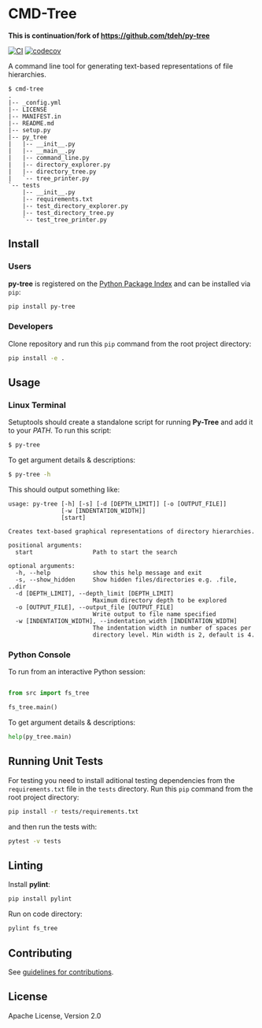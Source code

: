 # CMD-Tree #

**This is continuation/fork of https://github.com/tdeh/py-tree**

[![CI](https://github.com/Borda/cmd-tree/actions/workflows/test.yml/badge.svg?event=push)](https://github.com/Borda/cmd-tree/actions/workflows/test.yml)
[![codecov](https://codecov.io/gh/Borda/cmd-tree/graph/badge.svg?token=HwzDNH77r4)](https://codecov.io/gh/Borda/cmd-tree)

A command line tool for generating text-based representations of file hierarchies.

```
$ cmd-tree
.
|-- _config.yml
|-- LICENSE
|-- MANIFEST.in
|-- README.md
|-- setup.py
|-- py_tree
|   |-- __init__.py
|   |-- __main__.py
|   |-- command_line.py
|   |-- directory_explorer.py
|   |-- directory_tree.py
|   `-- tree_printer.py
`-- tests
    |-- __init__.py
    |-- requirements.txt
    |-- test_directory_explorer.py
    |-- test_directory_tree.py
    `-- test_tree_printer.py
```

## Install ##

### Users ###

**py-tree** is registered on the [Python Package Index](https://pypi.python.org/pypi/py-tree) and can be installed via `pip`:
```bash
pip install py-tree
```

### Developers ###

Clone repository and run this `pip` command from the root project directory:
```bash
pip install -e .
```

## Usage ##

### Linux Terminal ###

Setuptools should create a standalone script for running **Py-Tree** and add it to your *PATH*. To run this script:
```bash
$ py-tree
```

To get argument details & descriptions:
```bash
$ py-tree -h
```

This should output something like:

```
usage: py-tree [-h] [-s] [-d [DEPTH_LIMIT]] [-o [OUTPUT_FILE]]
               [-w [INDENTATION_WIDTH]]
               [start]

Creates text-based graphical representations of directory hierarchies.

positional arguments:
  start                 Path to start the search

optional arguments:
  -h, --help            show this help message and exit
  -s, --show_hidden     Show hidden files/directories e.g. .file, ..dir
  -d [DEPTH_LIMIT], --depth_limit [DEPTH_LIMIT]
                        Maximum directory depth to be explored
  -o [OUTPUT_FILE], --output_file [OUTPUT_FILE]
                        Write output to file name specified
  -w [INDENTATION_WIDTH], --indentation_width [INDENTATION_WIDTH]
                        The indentation width in number of spaces per
                        directory level. Min width is 2, default is 4.

```

### Python Console ###

To run from an interactive Python session:

```python

from src import fs_tree

fs_tree.main()
```

To get argument details & descriptions:
```python
help(py_tree.main)
```

## Running Unit Tests ##

For testing you need to install aditional testing dependencies from the `requirements.txt` file in the `tests` directory. Run this `pip` command from the root project directory:
```bash
pip install -r tests/requirements.txt
```
and then run the tests with:
```bash
pytest -v tests
```

## Linting ##

Install **pylint**:

```bash
pip install pylint
```

Run on code directory:

```bash
pylint fs_tree
```

## Contributing ##

See [guidelines for contributions](.github/CONTRIBUTING.md).

## License ##

Apache License, Version 2.0

